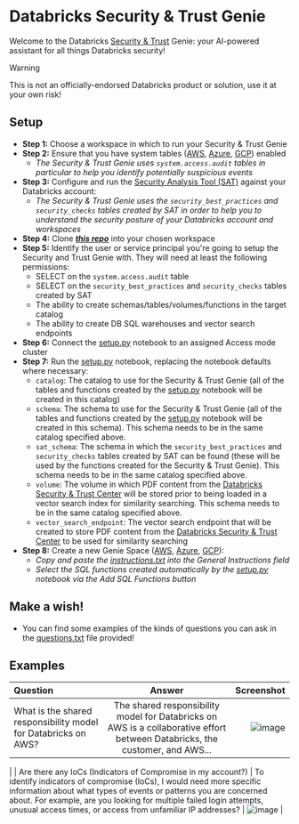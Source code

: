 # Databricks Security & Trust Genie

Welcome to the Databricks [Security & Trust](https://www.databricks.com/trust) Genie: your AI-powered assistant for all things Databricks security!

> [!WARNING] 
> This is not an officially-endorsed Databricks product or solution, use it at your own risk!

## Setup

* **Step 1:** Choose a workspace in which to run your Security & Trust Genie 
* **Step 2:** Ensure that you have system tables ([AWS](https://docs.databricks.com/en/admin/system-tables/index.html), [Azure](https://learn.microsoft.com/en-us/azure/databricks/admin/system-tables/), [GCP](https://docs.gcp.databricks.com/en/admin/system-tables/index.html)) enabled 
    * _The Security & Trust Genie uses `system.access.audit` tables in particular to help you identify potentially suspicious events_
* **Step 3:** Configure and run the [Security Analysis Tool (SAT)](https://github.com/databricks-industry-solutions/security-analysis-tool) against your Databricks account:
    * _The Security & Trust Genie uses the `security_best_practices` and `security_checks` tables created by SAT in order to help you to understand the security posture of your Databricks account and workspaces_
* **Step 4:** Clone [**_this repo_**](https://github.com/andyweaves/security-and-trust-genie) into your chosen workspace
* **Step 5:** Identify the user or service principal you're going to setup the Security and Trust Genie with. They will need at least the following permissions:
    * SELECT on the `system.access.audit` table
    * SELECT on the `security_best_practices` and `security_checks` tables created by SAT 
    * The ability to create schemas/tables/volumes/functions in the target catalog
    * The ability to create DB SQL warehouses and vector search endpoints
* **Step 6:** Connect the [setup.py](notebooks/setup.py) notebook to an assigned Access mode cluster
* **Step 7:** Run the [setup.py](notebooks/setup.py) notebook, replacing the notebook defaults where necessary:
    * `catalog`: The catalog to use for the Security & Trust Genie (all of the tables and functions created by the [setup.py](notebooks/setup.py) notebook will be created in this catalog)
    * `schema`: The schema to use for the Security & Trust Genie (all of the tables and functions created by the [setup.py](notebooks/setup.py) notebook will be created in this schema). This schema needs to be in the same catalog specified above.
    * `sat_schema`: The schema in which the `security_best_practices` and `security_checks` tables created by SAT can be found (these will be used by the functions created for the Security & Trust Genie). This schema needs to be in the same catalog specified above.
    * `volume`: The volume in which PDF content from the [Databricks Security & Trust Center](https://www.databricks.com/trust) will be stored prior to being loaded in a vector search index for similarity searching. This schema needs to be in the same catalog specified above.
    * `vector_search_endpoint`: The vector search endpoint that will be created to store PDF content from the [Databricks Security & Trust Center](https://www.databricks.com/trust) to be used for similarity searching 
* **Step 8:** Create a new Genie Space ([AWS](https://docs.databricks.com/en/genie/index.html#create-a-new-genie-space), [Azure](https://learn.microsoft.com/en-us/azure/databricks/genie/#create-a-new-genie-space), [GCP](https://docs.gcp.databricks.com/en/genie/index.html#create-a-new-genie-space)):
    * _Copy and paste the [instructions.txt](resources/instructions.txt) into the General Instructions field_
    * _Select the SQL functions created automatically by the [setup.py](notebooks/setup.py) notebook via the Add SQL Functions button_

## Make a wish!

* You can find some examples of the kinds of questions you can ask in the [questions.txt](resources/questions.txt) file provided!

## Examples

| Question      | Answer | Screenshot    |
| :---        |    :----:   |          ---: |
| What is the shared responsibility model for Databricks on AWS?      | The shared responsibility model for Databricks on AWS is a collaborative effort between Databricks, the customer, and AWS...       | ![image](https://github.com/user-attachments/assets/c006a3df-c897-4598-a363-c69efbbd4ea2)
  |
| Are there any IoCs (Indicators of Compromise in my account?)   | To identify indicators of compromise (IoCs), I would need more specific information about what types of events or patterns you are concerned about. For example, are you looking for multiple failed login attempts, unusual access times, or access from unfamiliar IP addresses?        | ![image](https://github.com/user-attachments/assets/59faaa96-6ac5-4a1c-923f-80c5af7568cd)     |

